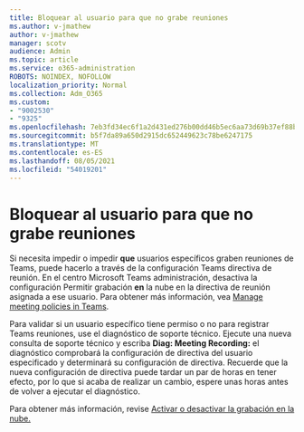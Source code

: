 ```yaml
---
title: Bloquear al usuario para que no grabe reuniones
ms.author: v-jmathew
author: v-jmathew
manager: scotv
audience: Admin
ms.topic: article
ms.service: o365-administration
ROBOTS: NOINDEX, NOFOLLOW
localization_priority: Normal
ms.collection: Adm_O365
ms.custom:
- "9002530"
- "9325"
ms.openlocfilehash: 7eb3fd34ec6f1a2d431ed276b00dd46b5ec6aa73d69b37ef88b1ba0ca6f5d077
ms.sourcegitcommit: b5f7da89a650d2915dc652449623c78be6247175
ms.translationtype: MT
ms.contentlocale: es-ES
ms.lasthandoff: 08/05/2021
ms.locfileid: "54019201"
---
```

# <a name="block-user-from-recording-meetings"></a>Bloquear al usuario para que no grabe reuniones

Si necesita impedir o impedir **que** usuarios específicos graben reuniones de Teams, puede hacerlo a través de la configuración Teams directiva de reunión. En el centro Microsoft Teams administración, desactiva la configuración Permitir grabación **en** la nube en la directiva de reunión asignada a ese usuario. Para obtener más información, vea [Manage meeting policies in Teams](https://docs.microsoft.com/microsoftteams/meeting-policies-in-teams#allow-cloud-recording).

Para validar si un usuario específico tiene permiso o no para registrar Teams reuniones, use el diagnóstico de soporte técnico. Ejecute una nueva consulta de soporte técnico y escriba **Diag: Meeting Recording:** el diagnóstico comprobará la configuración de directiva del usuario especificado y determinará su configuración de directiva. Recuerde que la nueva configuración de directiva puede tardar un par de horas en tener efecto, por lo que si acaba de realizar un cambio, espere unas horas antes de volver a ejecutar el diagnóstico.

Para obtener más información, revise [Activar o desactivar la grabación en la nube.](https://docs.microsoft.com/microsoftteams/cloud-recording#turn-on-or-turn-off-cloud-recording)
